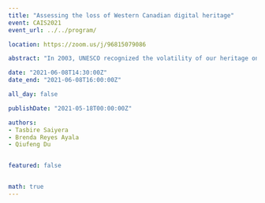 ```yaml
---
title: "Assessing the loss of Western Canadian digital heritage"
event: CAIS2021
event_url: ../../program/

location: https://zoom.us/j/96815079086

abstract: "In 2003, UNESCO recognized the volatility of our heritage on the web. In response, many Canadian institutions rose to the challenge to preserve our digital heritage. This study examines web archives created by the University of Alberta Libraries relevant to Western Canadian heritage. We examine these collections in order to (1) assess their degree of link rot (which occurs when a website is no longer online) and (2) to determine how extensively these websites have been preserved."

date: "2021-06-08T14:30:00Z"
date_end: "2021-06-08T16:00:00Z"

all_day: false

publishDate: "2021-05-18T00:00:00Z"

authors:
- Tasbire Saiyera
- Brenda Reyes Ayala
- Qiufeng Du


featured: false


math: true
---
```

